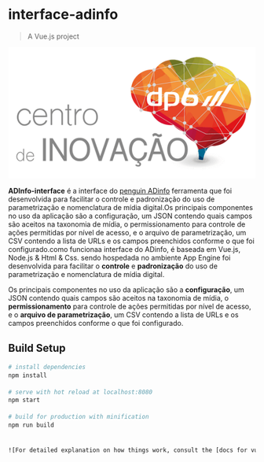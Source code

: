 # interface-adinfo

> A Vue.js project

![.](https://raw.githubusercontent.com/DP6/templates-centro-de-inovacoes/main/public/images/centro_de_inovacao_dp6.png)

**ADInfo-interface** é a interface do [penguin ADinfo](https://github.com/DP6/adinfo-interface) ferramenta que foi desenvolvida para facilitar o controle e padronização do uso de parametrização e nomenclatura de mídia digital.Os principais componentes no uso da aplicação são a configuração, um JSON contendo quais campos são aceitos na taxonomia de mídia, o permissionamento para controle de ações permitidas por nível de acesso, e o arquivo de parametrização, um CSV contendo a lista de URLs e os campos preenchidos conforme o que foi configurado.como funcionaa interface do ADinfo, é baseada em Vue.js, Node.js & Html & Css. sendo hospedada no ambiente App Engine foi desenvolvida para facilitar o **controle** e **padronização** do uso de parametrização e nomenclatura de mídia digital.

Os principais componentes no uso da aplicação são a **configuração**, um JSON contendo quais campos são aceitos na taxonomia de mídia, o **permissionamento** para controle de ações permitidas por nível de acesso, e o **arquivo de parametrização**, um CSV contendo a lista de URLs e os campos preenchidos conforme o que foi configurado.

## Build Setup

``` bash
# install dependencies
npm install

# serve with hot reload at localhost:8080
npm start

# build for production with minification
npm run build 


![For detailed explanation on how things work, consult the [docs for vue-loader]](http://vuejs.github.io/vue-loader).
